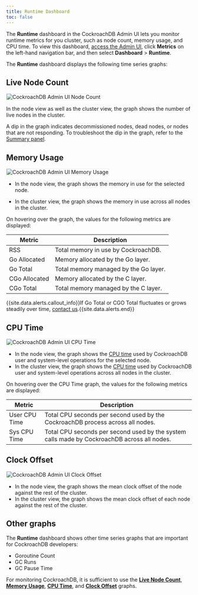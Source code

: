 ```yaml
---
title: Runtime Dashboard
toc: false
---
```


The **Runtime** dashboard in the CockroachDB Admin UI lets you monitor runtime metrics for you cluster, such as node count, memory usage, and CPU time. To view this dashboard, [access the Admin UI](admin-ui-access-and-navigate.html#access-the-admin-ui), click **Metrics** on the left-hand navigation bar, and then select **Dashboard** > **Runtime**.

<div id="toc"></div>

The **Runtime** dashboard displays the following time series graphs:

## Live Node Count

<img src="{{ 'images/v2.1/admin_ui_node_count.png' | relative_url }}" alt="CockroachDB Admin UI Node Count" style="border:1px solid #eee;max-width:100%" />

In the node view as well as the cluster view, the graph shows the number of live nodes in the cluster.

A dip in the graph indicates decommissioned nodes, dead nodes, or nodes that are not responding. To troubleshoot the dip in the graph, refer to the [Summary panel](admin-ui-access-and-navigate.html#summary-panel).

## Memory Usage

<img src="{{ 'images/v2.1/admin_ui_memory_usage.png' | relative_url }}" alt="CockroachDB Admin UI Memory Usage" style="border:1px solid #eee;max-width:100%" />

- In the node view, the graph shows the memory in use for the selected node.

- In the cluster view, the graph shows the memory in use across all nodes in the cluster.

On hovering over the graph, the values for the following metrics are displayed:

Metric | Description
--------|----
RSS | Total memory in use by CockroachDB.
Go Allocated | Memory allocated by the Go layer.
Go Total | Total memory managed by the Go layer.
CGo Allocated | Memory allocated by the C layer.
CGo Total | Total memory managed by the C layer.

{{site.data.alerts.callout_info}}If Go Total or CGO Total fluctuates or grows steadily over time, <a href="https://forum.cockroachlabs.com/">contact us</a>.{{site.data.alerts.end}}

## CPU Time

<img src="{{ 'images/v2.1/admin_ui_cpu_time.png' | relative_url }}" alt="CockroachDB Admin UI CPU Time" style="border:1px solid #eee;max-width:100%" />


- In the node view, the graph shows the [CPU time](https://en.wikipedia.org/wiki/CPU_time) used by CockroachDB user and system-level operations for the selected node.
- In the cluster view, the graph shows the [CPU time](https://en.wikipedia.org/wiki/CPU_time) used by CockroachDB user and system-level operations across all nodes in the cluster.

On hovering over the CPU Time graph, the values for the following metrics are displayed:

Metric | Description
--------|----
User CPU Time | Total CPU seconds per second used by the CockroachDB process across all nodes.
Sys CPU Time | Total CPU seconds per second used by the system calls made by CockroachDB across all nodes.

## Clock Offset

<img src="{{ 'images/v2.0/admin_ui_clock_offset.png' | relative_url }}" alt="CockroachDB Admin UI Clock Offset" style="border:1px solid #eee;max-width:100%" />

- In the node view, the graph shows the mean clock offset of the node against the rest of the cluster.
- In the cluster view, the graph shows the mean clock offset of each node against the rest of the cluster.

## Other graphs

The **Runtime** dashboard shows other time series graphs that are important for CockroachDB developers:

- Goroutine Count
- GC Runs
- GC Pause Time

For monitoring CockroachDB, it is sufficient to use the [**Live Node Count**](#live-node-count), [**Memory Usage**](#memory-usage), [**CPU Time**](#cpu-time), and [**Clock Offset**](#clock-offset) graphs.
